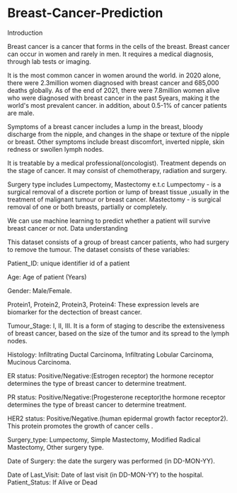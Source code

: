 # Breast-Cancer-Prediction
Introduction

Breast cancer is a cancer that forms in the cells of the breast. Breast cancer can occur in women and rarely in men. It requires a medical diagnosis, through lab tests or imaging.

It is the most common cancer in women around the world. in 2020 alone, there were 2.3million women diagnosed with breast cancer and 685,000 deaths globally. As of the end of 2021, there were 7.8million women alive who were diagnosed with breast cancer in the past 5years, making it the world's most prevalent cancer. in addition, about 0.5-1% of cancer patients are male.

Symptoms of a breast cancer includes a lump in the breast, bloody discharge from the nipple, and changes in the shape or texture of the nipple or breast. Other symptoms include breast discomfort, inverted nipple, skin redness or swollen lymph nodes.

It is treatable by a medical professional(oncologist). Treatment depends on the stage of cancer. It may consist of chemotherapy, radiation and surgery.

Surgery type includes Lumpectomy, Mastectomy e.t.c Lumpectomy - is a surgical removal of a discrete portion or lump of breast tissue ,usually in the treatment of malignant tumour or breast cancer. Mastectomy - is surgical removal of one or both breasts, partially or completely.

We can use machine learning to predict whether a patient will survive breast cancer or not.
Data understanding

This dataset consists of a group of breast cancer patients, who had surgery to remove the tumour. The dataset consists of these variables:

Patient_ID: unique identifier id of a patient

Age: Age of patient (Years)

Gender: Male/Female.

Protein1, Protein2, Protein3, Protein4: These expression levels are biomarker for the dectection of breast cancer.

Tumour_Stage: I, II, III. It is a form of staging to describe the extensiveness of breast cancer, based on the size of the tumor and its spread to the lymph nodes.

Histology: Infiltrating Ductal Carcinoma, Infiltrating Lobular Carcinoma, Mucinous Carcinoma.

ER status: Positive/Negative:(Estrogen receptor) the hormone receptor determines the type of breast cancer to determine treatment.

PR status: Positive/Negative:(Progesterone receptor)the hormone receptor determines the type of breast cancer to determine treatment.

HER2 status: Positive/Negative.(human epidermal growth factor receptor2). This protein promotes the growth of cancer cells .

Surgery_type: Lumpectomy, Simple Mastectomy, Modified Radical Mastectomy, Other surgery type.

Date of Surgery: the date the surgery was performed (in DD-MON-YY).

Date of Last_Visit: Date of last visit (in DD-MON-YY) to the hospital. Patient_Status: If Alive or Dead
